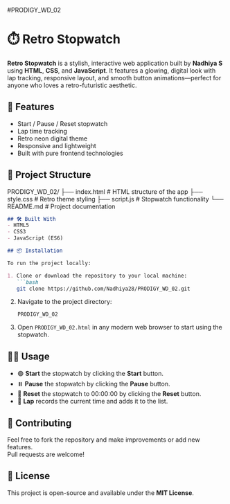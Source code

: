 #PRODIGY_WD_02
# ⏱️ Retro Stopwatch

**Retro Stopwatch** is a stylish, interactive web application built by **Nadhiya S** using **HTML**, **CSS**, and **JavaScript**. It features a glowing, digital look with lap tracking, responsive layout, and smooth button animations—perfect for anyone who loves a retro-futuristic aesthetic.

## 🚀 Features

- Start / Pause / Reset stopwatch
- Lap time tracking
- Retro neon digital theme
- Responsive and lightweight
- Built with pure frontend technologies

## 📁 Project Structure
PRODIGY_WD_02/
├── index.html # HTML structure of the app 
   ├── style.css # Retro theme styling 
      ├── script.js # Stopwatch functionality 
         └── README.md # Project documentation

```markdown
## 🛠️ Built With
- HTML5  
- CSS3  
- JavaScript (ES6)

## 📦 Installation

To run the project locally:

1. Clone or download the repository to your local machine:
   ```bash
   git clone https://github.com/Nadhiya28/PRODIGY_WD_02.git
   ```

2. Navigate to the project directory:
   ```
   PRODIGY_WD_02
   ```

3. Open `PRODIGY_WD_02.html` in any modern web browser to start using the stopwatch.

## 🧑‍💻 Usage

- 🟢 **Start** the stopwatch by clicking the **Start** button.  
- ⏸️ **Pause** the stopwatch by clicking the **Pause** button.  
- 🔄 **Reset** the stopwatch to 00:00:00 by clicking the **Reset** button.  
- 🏁 **Lap** records the current time and adds it to the list.

## 🤝 Contributing

Feel free to fork the repository and make improvements or add new features.  
Pull requests are welcome!

## 📄 License

This project is open-source and available under the **MIT License**.
